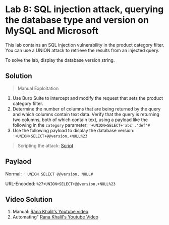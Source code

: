 # Lab 8: SQL injection attack, querying the database type and version on MySQL and Microsoft

This lab contains an SQL injection vulnerability in the product category filter. You can use a UNION attack to retrieve the results from an injected query.

To solve the lab, display the database version string.

## Solution
> Manual Exploitation
1. Use Burp Suite to intercept and modify the request that sets the product category filter.
2. Determine the number of columns that are being returned by the query and which columns contain text data. Verify that the query is returning two columns, both of which contain text, using a payload like the following in the `category` parameter: ```'+UNION+SELECT+'abc','def'#```
3. Use the following payload to display the database version: ```'+UNION+SELECT+@@version,+NULL%23```

> Scripting the attack: [Script](https://github.com/darshannn10/PortSwiggers-Web-Sec-Academy/blob/main/SQL-Injection/lab-08/sqli-lab-08.py)

## Paylaod
Normal: ```' UNION SELECT @@version, NULL#```

URL-Encoded: ```%27+UNION+SELECT+@@version,+NULL%23```

## Video Solution
1. Manual: [Rana Khalil's Youtube video](https://youtu.be/MFTk_LNRW0g)
2. Automating" [Rana Khalil's Youtube Video](https://www.youtube.com/watch?v=jG8qUOg9em0&list=PLuyTk2_mYISLaZC4fVqDuW_hOk0dd5rlf&index=9)
